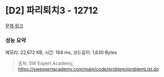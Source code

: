 # [D2] 파리퇴치3 - 12712 

[문제 링크](https://swexpertacademy.com/main/code/problem/problemDetail.do?contestProbId=AXuARWAqDkQDFARa) 

### 성능 요약

메모리: 22,672 KB, 시간: 164 ms, 코드길이: 1,630 Bytes



> 출처: SW Expert Academy, https://swexpertacademy.com/main/code/problem/problemList.do